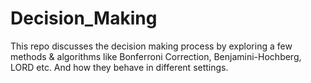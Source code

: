 # Decision_Making

This repo discusses the decision making process by exploring a few methods & algorithms like Bonferroni Correction, Benjamini-Hochberg, LORD etc. And how they behave in different settings.
